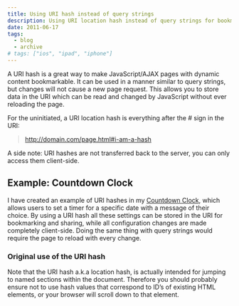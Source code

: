 ```yaml
---
title: Using URI hash instead of query strings
description: Using URI location hash instead of query strings for bookmarkable JavaScript/AJAX pages with dynamic content.
date: 2011-06-17
tags:
  - blog
  - archive
# tags: ["ios", "ipad", "iphone"]
---
```


A URI hash is a great way to make JavaScript/AJAX pages with dynamic content bookmarkable. It can be used in a manner similar to query strings, but changes will not cause a new page request. This allows you to store data in the URI which can be read and changed by JavaScript without ever reloading the page.

<!-- more-->

For the uninitiated, a URI location hash is everything after the # sign in the URI:

> http://domain.com/page.html#i-am-a-hash

A side note: URI hashes are not transferred back to the server, you can only access them client-side.

## Example: Countdown Clock

I have created an example of URI hashes in my [Countdown Clock](/tools/countdown/), which allows users to set a timer for a specific date with a message of their choice. By using a URI hash all these settings can be stored in the URI for bookmarking and sharing, while all configuration changes are made completely client-side. Doing the same thing with query strings would require the page to reload with every change.

### Original use of the URI hash

Note that the URI hash a.k.a location hash, is actually intended for jumping to named sections within the document. Therefore you should probably ensure not to use hash values that correspond to ID’s of existing HTML elements, or your browser will scroll down to that element.

<!-- *[URI]: Uniform Resource Identifier -->
